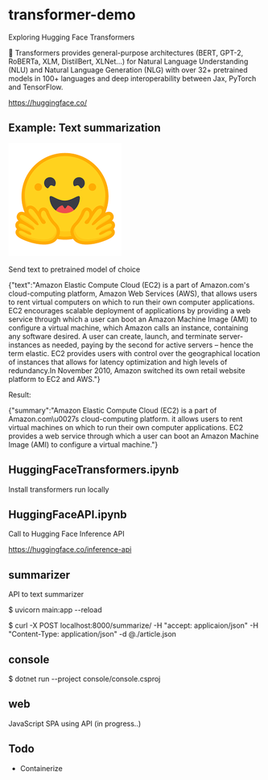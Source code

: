 # transformer-demo

Exploring Hugging Face Transformers

🤗 Transformers provides general-purpose architectures (BERT, GPT-2, RoBERTa, XLM, DistilBert, XLNet…) for Natural Language Understanding (NLU) and Natural Language Generation (NLG) with over 32+ pretrained models in 100+ languages and deep interoperability between Jax, PyTorch and TensorFlow.

https://huggingface.co/


## Example: Text summarization

![Alt Text](https://github.com/holmen1/transformer-demo/blob/master/huggingface.png)

Send text to pretrained model of choice

{"text":"Amazon Elastic Compute Cloud (EC2) is a part of Amazon.com's cloud-computing platform, Amazon Web Services (AWS), that allows users to rent virtual computers on which to run their own computer applications. EC2 encourages scalable deployment of applications by providing a web service through which a user can boot an Amazon Machine Image (AMI) to configure a virtual machine, which Amazon calls an instance, containing any software desired. A user can create, launch, and terminate server-instances as needed, paying by the second for active servers – hence the term elastic. EC2 provides users with control over the geographical location of instances that allows for latency optimization and high levels of redundancy.In November 2010, Amazon switched its own retail website platform to EC2 and AWS."}

Result:

{"summary":"Amazon Elastic Compute Cloud (EC2) is a part of Amazon.com\u0027s cloud-computing platform. it allows users to rent virtual machines on which to run their own computer applications. EC2 provides a web service through which a user can boot an Amazon Machine Image (AMI) to configure a virtual machine."}


## HuggingFaceTransformers.ipynb
Install transformers run locally


## HuggingFaceAPI.ipynb
Call to Hugging Face Inference API

https://huggingface.co/inference-api



## summarizer
API to text summarizer

$ uvicorn main:app --reload

$ curl -X POST localhost:8000/summarize/ -H "accept: applicaion/json" -H "Content-Type: application/json" -d @./article.json


## console
$ dotnet run --project console/console.csproj

## web
JavaScript SPA using API (in progress..)

## Todo

* Containerize











